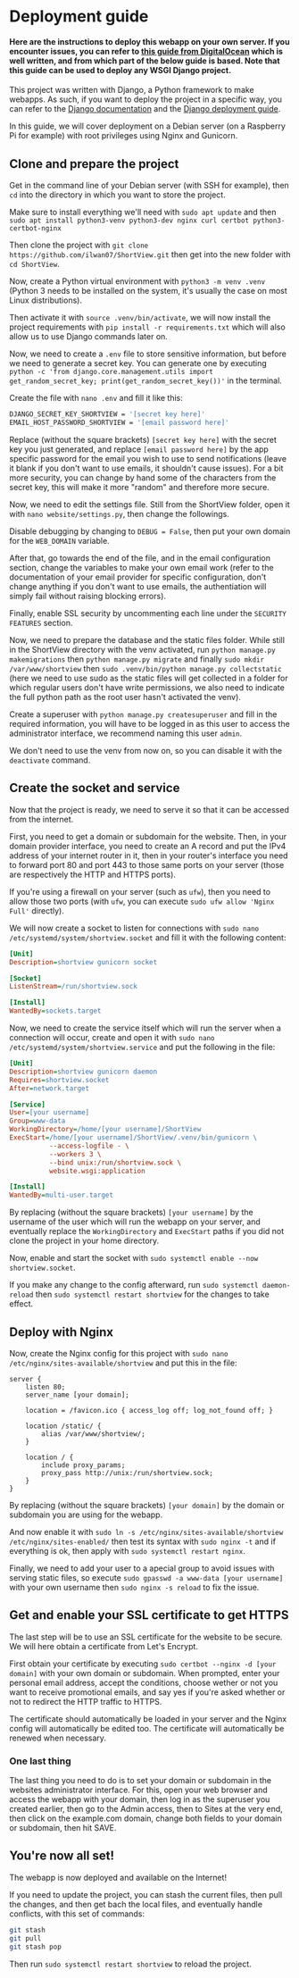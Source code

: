 # Deployment guide

#### **Here are the instructions to deploy this webapp on your own server. If you encounter issues, you can refer to [this guide from DigitalOcean](https://www.digitalocean.com/community/tutorials/how-to-set-up-django-with-postgres-nginx-and-gunicorn-on-ubuntu) which is well written, and from which part of the below guide is based. Note that this guide can be used to deploy any WSGI Django project.**

This project was written with Django, a Python framework to make webapps. As such, if you want to deploy the project in a specific way, you can refer to the [Django documentation](https://docs.djangoproject.com/en/5.2/) and the [Django deployment guide](https://docs.djangoproject.com/en/5.2/howto/deployment/).

In this guide, we will cover deployment on a Debian server (on a Raspberry Pi for example) with root privileges using Nginx and Gunicorn.

## Clone and prepare the project

Get in the command line of your Debian server (with SSH for example), then `cd` into  the directory in which you want to store the project.

Make sure to install everything we'll need with `sudo apt update` and then `sudo apt install python3-venv python3-dev nginx curl certbot python3-certbot-nginx`

Then clone the project with `git clone https://github.com/ilwan07/ShortView.git` then get into the new folder with `cd ShortView`.

Now, create a Python virtual environment with `python3 -m venv .venv` (Python 3 needs to be installed on the system, it's usually the case on most Linux distributions).

Then activate it with `source .venv/bin/activate`, we will now install the project requirements with `pip install -r requirements.txt` which will also allow us to use Django commands later on.

Now, we need to create a `.env` file to store sensitive information, but before we need to generate a secret key. You can generate one by executing `python -c 'from django.core.management.utils import get_random_secret_key; print(get_random_secret_key())'` in the terminal.

Create the file with `nano .env` and fill it like this:

```bash
DJANGO_SECRET_KEY_SHORTVIEW = '[secret key here]'
EMAIL_HOST_PASSWORD_SHORTVIEW = '[email password here]'
```

Replace (without the square brackets) `[secret key here]` with the secret key you just generated, and replace `[email password here]` by the app specific password for the email you wish to use to send notifications (leave it blank if you don't want to use emails, it shouldn't cause issues). For a bit more security, you can change by hand some of the characters from the secret key, this will make it more "random" and therefore more secure.

Now, we need to edit the settings file. Still from the ShortView folder, open it with `nano website/settings.py`, then change the followings.

Disable debugging by changing to `DEBUG = False`, then put your own domain for the `WEB_DOMAIN` variable.

After that, go towards the end of the file, and in the email configuration section, change the variables to make your own email work (refer to the documentation of your email provider for specific configuration, don't change anything if you don't want to use emails, the authentiation will simply fail without raising blocking errors).

Finally, enable SSL security by uncommenting each line under the `SECURITY FEATURES` section.

Now, we need to prepare the database and the static files folder. While still in the ShortView directory with the venv activated, run `python manage.py makemigrations` then `python manage.py migrate` and finally `sudo mkdir /var/www/shortview` then `sudo .venv/bin/python manage.py collectstatic` (here we need to use sudo as the static files will get collected in a folder for which regular users don't have write permissions, we also need to indicate the full python path as the root user hasn't activated the venv).

Create a superuser with `python manage.py createsuperuser` and fill in the required information, you will have to be logged in as this user to access the administrator interface, we recommend naming this user `admin`.

We don't need to use the venv from now on, so you can disable it with the `deactivate` command.

## Create the socket and service

Now that the project is ready, we need to serve it so that  it can be accessed from the internet.

First, you need to get a domain or subdomain for the website. Then, in your domain provider interface, you need to create an A record and put the IPv4 address of your internet router in it, then in your router's interface you need to forward port 80 and port 443 to those same ports on your server (those are respectively the HTTP and HTTPS ports).

If you're using a firewall on your server (such as `ufw`), then you need to allow those two ports (with `ufw`, you can execute `sudo ufw allow 'Nginx Full'` directly).

We will now create a socket to listen for connections with `sudo nano /etc/systemd/system/shortview.socket` and fill it with the following content:

```ini
[Unit]
Description=shortview gunicorn socket

[Socket]
ListenStream=/run/shortview.sock

[Install]
WantedBy=sockets.target
```

Now, we need to create the service itself which will run the server when a connection will occur, create and open it with `sudo nano /etc/systemd/system/shortview.service` and put the following in the file:

```ini
[Unit]
Description=shortview gunicorn daemon
Requires=shortview.socket
After=network.target

[Service]
User=[your username]
Group=www-data
WorkingDirectory=/home/[your username]/ShortView
ExecStart=/home/[your username]/ShortView/.venv/bin/gunicorn \
          --access-logfile - \
          --workers 3 \
          --bind unix:/run/shortview.sock \
          website.wsgi:application

[Install]
WantedBy=multi-user.target
```

By replacing (without the square brackets) `[your username]` by the username of the user which will run the webapp on your server, and eventually replace the `WorkingDirectory` and `ExecStart` paths if you did not clone the project in your home directory.

Now, enable and start the socket with `sudo systemctl enable --now shortview.socket`.

If you make any change to the config afterward, run `sudo systemctl daemon-reload` then `sudo systemctl restart shortview` for the changes to take effect.

## Deploy with Nginx

Now, create the Nginx config for this project with `sudo nano /etc/nginx/sites-available/shortview` and put this in the file:

```nginx
server {
    listen 80;
    server_name [your domain];

    location = /favicon.ico { access_log off; log_not_found off; }

    location /static/ {
        alias /var/www/shortview/;
    }

    location / {
        include proxy_params;
        proxy_pass http://unix:/run/shortview.sock;
    }
}
```

By replacing (without the square brackets) `[your domain]` by the domain or subdomain you are using for the webapp.

And now enable it with `sudo ln -s /etc/nginx/sites-available/shortview /etc/nginx/sites-enabled/` then test its syntax with `sudo nginx -t` and if everything is ok, then apply with `sudo systemctl restart nginx`.

Finally, we need to add your user to a apecial group to avoid issues with serving static files, so execute `sudo gpasswd -a www-data [your username]` with your own username then `sudo nginx -s reload` to fix the issue.

## Get and enable your SSL certificate to get HTTPS

The last step will be to use an SSL certificate for the website to be secure. We will here obtain a certificate from Let's Encrypt.

First obtain your certificate by executing `sudo certbot --nginx -d [your domain]` with your own domain or subdomain. When prompted, enter your personal email address, accept the conditions, choose wether or not you want to receive promotional emails, and say yes if you're asked whether or not to redirect the HTTP traffic to HTTPS.

The certificate should automatically be loaded in your server and the Nginx config will automatically be edited too. The certificate will automatically be renewed when necessary.

### One last thing

The last thing you need to do is to set your domain or subdomain in the websites administrator interface. For this, open your web browser and access the webapp with your domain, then log in as the superuser you created earlier, then go to the Admin access, then to Sites at the very end, then click on the example.com domain, change both fields to your domain or subdomain, then hit SAVE.

## You're now all set!

The webapp is now deployed and available on the Internet!

If you need to update the project, you can stash the current files, then pull the changes, and then get bach the local files, and eventually handle conflicts, with this set of commands:

```bash
git stash
git pull
git stash pop
```

Then run `sudo systemctl restart shortview` to reload the project.
